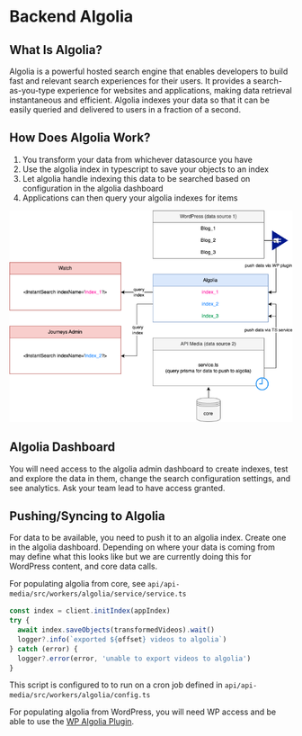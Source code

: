 # Backend Algolia

## What Is Algolia?

Algolia is a powerful hosted search engine that enables developers to build fast and relevant search experiences for their users. It provides a search-as-you-type experience for websites and applications, making data retrieval instantaneous and efficient. Algolia indexes your data so that it can be easily queried and delivered to users in a fraction of a second.

## How Does Algolia Work?

1. You transform your data from whichever datasource you have
2. Use the algolia index in typescript to save your objects to an index
3. Let algolia handle indexing this data to be searched based on configuration in the algolia dashboard
4. Applications can then query your algolia indexes for items

![how algolia interactions with data sources and applications](./algolia.png)

## Algolia Dashboard

You will need access to the algolia admin dashboard to create indexes, test and explore the data in them, change the search configuration settings, and see analytics. Ask your team lead to have access granted.

## Pushing/Syncing to Algolia

For data to be available, you need to push it to an algolia index. Create one in the algolia dashboard.
Depending on where your data is coming from may define what this looks like but we are currently doing this for WordPress content, and core data calls.

For populating algolia from core, see `api/api-media/src/workers/algolia/service/service.ts`

```typescript
const index = client.initIndex(appIndex)
try {
  await index.saveObjects(transformedVideos).wait()
  logger?.info(`exported ${offset} videos to algolia`)
} catch (error) {
  logger?.error(error, 'unable to export videos to algolia')
}
```

This script is configured to to run on a cron job defined in `api/api-media/src/workers/algolia/config.ts`

For populating algolia from WordPress, you will need WP access and be able to use the [WP Algolia Plugin](https://wordpress.org/plugins/wp-search-with-algolia/).

